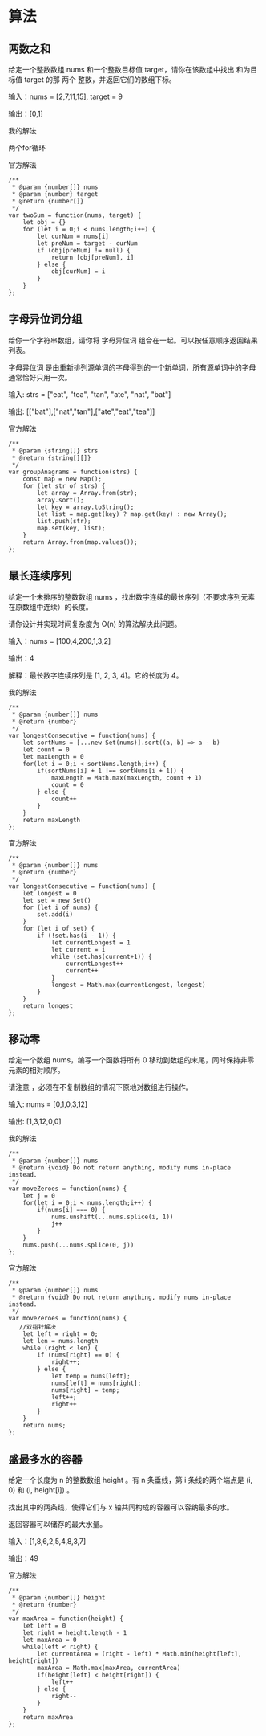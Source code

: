 # 算法

## 两数之和
给定一个整数数组 nums 和一个整数目标值 target，请你在该数组中找出 和为目标值 target  的那 两个 整数，并返回它们的数组下标。  

输入：nums = [2,7,11,15], target = 9  

输出：[0,1]  

我的解法  

两个for循环  

官方解法
```js{4}
/**
 * @param {number[]} nums
 * @param {number} target
 * @return {number[]}
 */
var twoSum = function(nums, target) {
    let obj = {}
    for (let i = 0;i < nums.length;i++) {
        let curNum = nums[i]
        let preNum = target - curNum
        if (obj[preNum] != null) {
            return [obj[preNum], i]
        } else {
            obj[curNum] = i
        }
    }
};
```
## 字母异位词分组
给你一个字符串数组，请你将 字母异位词 组合在一起。可以按任意顺序返回结果列表。  

字母异位词 是由重新排列源单词的字母得到的一个新单词，所有源单词中的字母通常恰好只用一次。

输入: strs = ["eat", "tea", "tan", "ate", "nat", "bat"]  

输出: [["bat"],["nat","tan"],["ate","eat","tea"]]  

官方解法
```js{4}
/**
 * @param {string[]} strs
 * @return {string[][]}
 */
var groupAnagrams = function(strs) {
    const map = new Map();
    for (let str of strs) {
        let array = Array.from(str);
        array.sort();
        let key = array.toString();
        let list = map.get(key) ? map.get(key) : new Array();
        list.push(str);
        map.set(key, list);
    }
    return Array.from(map.values());
};
```
## 最长连续序列
给定一个未排序的整数数组 nums ，找出数字连续的最长序列（不要求序列元素在原数组中连续）的长度。  

请你设计并实现时间复杂度为 O(n) 的算法解决此问题。  

输入：nums = [100,4,200,1,3,2]  

输出：4  

解释：最长数字连续序列是 [1, 2, 3, 4]。它的长度为 4。 

我的解法
```js{4}
/**
 * @param {number[]} nums
 * @return {number}
 */
var longestConsecutive = function(nums) {
    let sortNums = [...new Set(nums)].sort((a, b) => a - b)
    let count = 0
    let maxLength = 0
    for(let i = 0;i < sortNums.length;i++) {
        if(sortNums[i] + 1 !== sortNums[i + 1]) {
            maxLength = Math.max(maxLength, count + 1)
            count = 0
        } else {
            count++
        }
    }
    return maxLength
};
```
官方解法
```js{4}
/**
 * @param {number[]} nums
 * @return {number}
 */
var longestConsecutive = function(nums) {
    let longest = 0
    let set = new Set()
    for (let i of nums) {
        set.add(i)
    }
    for (let i of set) {
        if (!set.has(i - 1)) {
            let currentLongest = 1
            let current = i
            while (set.has(current+1)) {
                currentLongest++
                current++
            }
            longest = Math.max(currentLongest, longest)
        }
    }
    return longest
};
```
## 移动零
给定一个数组 nums，编写一个函数将所有 0 移动到数组的末尾，同时保持非零元素的相对顺序。  

请注意 ，必须在不复制数组的情况下原地对数组进行操作。  

输入: nums = [0,1,0,3,12]  

输出: [1,3,12,0,0]  

我的解法
```js{4}
/**
 * @param {number[]} nums
 * @return {void} Do not return anything, modify nums in-place instead.
 */
var moveZeroes = function(nums) {
    let j = 0
    for(let i = 0;i < nums.length;i++) {
        if(nums[i] === 0) {
            nums.unshift(...nums.splice(i, 1))
            j++
        }
    }
    nums.push(...nums.splice(0, j))
};
```
官方解法
```js{4}
/**
 * @param {number[]} nums
 * @return {void} Do not return anything, modify nums in-place instead.
 */
var moveZeroes = function(nums) {
   //双指针解决
    let left = right = 0;
    let len = nums.length
    while (right < len) {
        if (nums[right] == 0) {
            right++;
        } else {
            let temp = nums[left];
            nums[left] = nums[right];
            nums[right] = temp;
            left++;
            right++
        }
    }
    return nums;
};
```
## 盛最多水的容器
给定一个长度为 n 的整数数组 height 。有 n 条垂线，第 i 条线的两个端点是 (i, 0) 和 (i, height[i]) 。  

找出其中的两条线，使得它们与 x 轴共同构成的容器可以容纳最多的水。  

返回容器可以储存的最大水量。  

输入：[1,8,6,2,5,4,8,3,7]  

输出：49  

官方解法
```js{4}
/**
 * @param {number[]} height
 * @return {number}
 */
var maxArea = function(height) {
    let left = 0
    let right = height.length - 1
    let maxArea = 0
    while(left < right) {
        let currentArea = (right - left) * Math.min(height[left], height[right])
        maxArea = Math.max(maxArea, currentArea)
        if(height[left] < height[right]) {
            left++
        } else {
            right--
        }
    }
    return maxArea
};
```